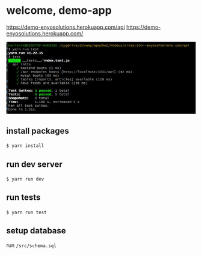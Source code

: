 # welcome, demo-app

https://demo-enyosolutions.herokuapp.com/api
https://demo-enyosolutions.herokuapp.com/

[![NextJS](apitests.jpg)](https://demo-enyosolutions.herokuapp.com/api)

## install packages

`$ yarn install`

## run dev server

`$ yarn run dev`

## run tests

`$ yarn run test`

## setup database

run `/src/schema.sql`

